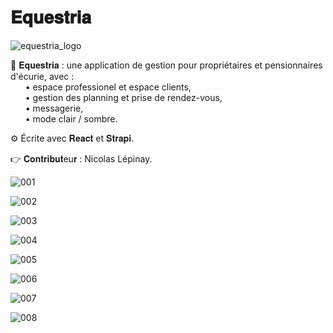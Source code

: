 # 𝐄𝐪𝐮𝐞𝐬𝐭𝐫𝐢𝐚

![equestria_logo](https://user-images.githubusercontent.com/87578863/184410411-be2f2e4f-ca12-4d9c-be0b-217a08be0dcc.png)


🦄 𝐄𝐪𝐮𝐞𝐬𝐭𝐫𝐢𝐚 : une application de gestion pour propriétaires et pensionnaires d'écurie, avec :\
&nbsp;&nbsp;&nbsp;&nbsp;&nbsp;&nbsp;• espace professionel et espace clients,\
&nbsp;&nbsp;&nbsp;&nbsp;&nbsp;&nbsp;• gestion des planning et prise de rendez-vous,\
&nbsp;&nbsp;&nbsp;&nbsp;&nbsp;&nbsp;• messagerie,\
&nbsp;&nbsp;&nbsp;&nbsp;&nbsp;&nbsp;• mode clair / sombre.

⚙️ Écrite avec 𝐑𝐞𝐚𝐜𝐭 et 𝐒𝐭𝐫𝐚𝐩𝐢.

👉 𝐂𝐨𝐧𝐭𝐫𝐢𝐛𝐮𝐭eu𝐫 : Nicolas Lépinay.


![001](https://user-images.githubusercontent.com/87578863/184405524-a5281b62-1238-4834-871b-a705e34ae4c9.gif) 
 
![002](https://user-images.githubusercontent.com/87578863/184407435-e00bb567-7740-4803-9972-3510af2019c5.gif)

![003](https://user-images.githubusercontent.com/87578863/184409082-52402981-8384-4de4-86be-56f38227b88b.jpg)

![004](https://user-images.githubusercontent.com/87578863/184409087-5b2dbaa9-c3c6-4ae4-99be-2dada9d3e0de.jpg)

![005](https://user-images.githubusercontent.com/87578863/184409091-82920ba0-0914-44fa-96fc-f0040a6eddc3.jpg)

![006](https://user-images.githubusercontent.com/87578863/184409093-5fd82502-d3d8-40d2-869b-8c76c9651793.jpg)

![007](https://user-images.githubusercontent.com/87578863/184409094-a6977c5b-f872-43ea-8dc3-bde99843e372.jpg)

![008](https://user-images.githubusercontent.com/87578863/184409097-b840fd0a-64e8-478f-9f01-11399a900c2a.jpg)
